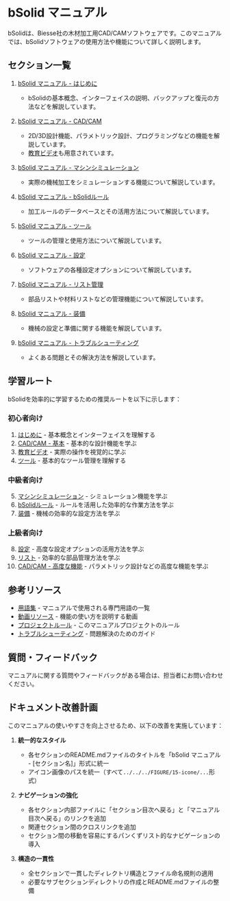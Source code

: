 # bSolid マニュアル

bSolidは、Biesse社の木材加工用CAD/CAMソフトウェアです。このマニュアルでは、bSolidソフトウェアの使用方法や機能について詳しく説明します。

## セクション一覧

1. [bSolid マニュアル - はじめに](./01-PerIniziare/README.md)
   - bSolidの基本概念、インターフェイスの説明、バックアップと復元の方法などを解説しています。

2. [bSolid マニュアル - CAD/CAM](./02-CADCAM/README.md)
   - 2D/3D設計機能、パラメトリック設計、プログラミングなどの機能を解説しています。
   - [教育ビデオ](./02-CADCAM/09-VIDEO.md)も用意されています。

3. [bSolid マニュアル - マシンシミュレーション](./03-SimMacchina/README.md)
   - 実際の機械加工をシミュレーションする機能について解説しています。

4. [bSolid マニュアル - bSolidルール](./04-RegolebSolid/README.md)
   - 加工ルールのデータベースとその活用方法について解説しています。

5. [bSolid マニュアル - ツール](./05-Utensili/README.md)
   - ツールの管理と使用方法について解説しています。

6. [bSolid マニュアル - 設定](./06-Impostaz/README.md)
   - ソフトウェアの各種設定オプションについて解説しています。

7. [bSolid マニュアル - リスト管理](./07-Distinte/README.md)
   - 部品リストや材料リストなどの管理機能について解説しています。

8. [bSolid マニュアル - 装備](./08-Attrezzaggio/README.md)
   - 機械の設定と準備に関する機能を解説しています。

9. [bSolid マニュアル - トラブルシューティング](./09-Troubleshooting/README.md)
   - よくある問題とその解決方法を解説しています。

## 学習ルート

bSolidを効率的に学習するための推奨ルートを以下に示します：

### 初心者向け
1. [はじめに](./01-PerIniziare/README.md) - 基本概念とインターフェイスを理解する
2. [CAD/CAM - 基本](./02-CADCAM/README.md) - 基本的な設計機能を学ぶ
3. [教育ビデオ](./02-CADCAM/09-VIDEO.md) - 実際の操作を視覚的に学ぶ
4. [ツール](./05-Utensili/README.md) - 基本的なツール管理を理解する

### 中級者向け
5. [マシンシミュレーション](./03-SimMacchina/README.md) - シミュレーション機能を学ぶ
6. [bSolidルール](./04-RegolebSolid/README.md) - ルールを活用した効率的な作業方法を学ぶ
7. [装備](./08-Attrezzaggio/README.md) - 機械の効率的な設定方法を学ぶ

### 上級者向け
8. [設定](./06-Impostaz/README.md) - 高度な設定オプションの活用方法を学ぶ
9. [リスト](./07-Distinte/README.md) - 効率的な部品管理方法を学ぶ
10. [CAD/CAM - 高度な機能](./02-CADCAM/README.md) - パラメトリック設計などの高度な機能を学ぶ

## 参考リソース

- [用語集](./tm/glossary.csv) - マニュアルで使用される専門用語の一覧
- [動画リソース](./02-CADCAM/09-VIDEO.md) - 機能の使い方を説明する動画
- [プロジェクトルール](../bSolid_project_rules.md) - このマニュアルプロジェクトのルール
- [トラブルシューティング](./09-Troubleshooting/README.md) - 問題解決のためのガイド

## 質問・フィードバック

マニュアルに関する質問やフィードバックがある場合は、担当者にお問い合わせください。

## ドキュメント改善計画

このマニュアルの使いやすさを向上させるため、以下の改善を実施しています：

1. **統一的なスタイル**
   - 各セクションのREADME.mdファイルのタイトルを「bSolid マニュアル - [セクション名]」形式に統一
   - アイコン画像のパスを統一（すべて`../../../FIGURE/15-icone/...`形式）

2. **ナビゲーションの強化**
   - 各セクション内部ファイルに「セクション目次へ戻る」と「マニュアル目次へ戻る」のリンクを追加
   - 関連セクション間のクロスリンクを追加
   - セクション間の移動を容易にするパンくずリスト的なナビゲーションの導入

3. **構造の一貫性**
   - 全セクションで一貫したディレクトリ構造とファイル命名規則の適用
   - 必要なサブセクションディレクトリの作成とREADME.mdファイルの整備 